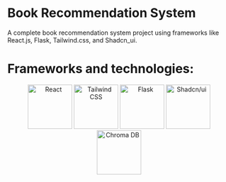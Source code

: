 # Book Recommendation System

A complete book recommendation system project using frameworks like React.js, Flask, Tailwind.css, and Shadcn_ui.

# Frameworks and technologies:
<div align="center">
  <img src="https://upload.wikimedia.org/wikipedia/commons/a/a7/React-icon.svg" alt="React" width="100" height="100">
  <img src="https://upload.wikimedia.org/wikipedia/commons/d/d5/Tailwind_CSS_Logo.svg" alt="Tailwind CSS" width="100" height="100">
  <img src="https://upload.wikimedia.org/wikipedia/commons/3/3c/Flask_logo.svg" alt="Flask" width="100" height="100">
  <img src="https://github.com/user-attachments/assets/26586ff3-5123-4ae2-aa12-4951469eabfe" alt="Shadcn/ui" width="100" height="100">
  <img src="https://avatars.githubusercontent.com/u/108348105?s=400&v=4" alt="Chroma DB" width="100" height="100">
</div>
